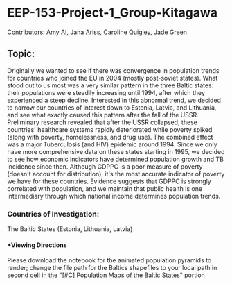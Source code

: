 # EEP-153-Project-1_Group-Kitagawa
Contributors: Amy Ai, Jana Ariss, Caroline Quigley, Jade Green  

## Topic:
Originally we wanted to see if there was convergence in population trends for countries who joined the EU in 2004 (mostly post-soviet states). What stood out to us most was a very similar pattern in the three Baltic states:  their populations were steadily increasing until 1994, after which they experienced a steep decline. Interested in this abnormal trend, we decided to narrow our countries of interest down to Estonia, Latvia, and Lithuania, and see what exactly caused this pattern after the fall of the USSR. Preliminary research revealed that after the USSR collapsed, these countries' healthcare systems rapidly deteriorated while poverty spiked (along with poverty, homelessness, and drug use). The combined effect was a major Tuberculosis (and HIV) epidemic around 1994. Since we only have more comprehensive data on these states starting in 1995, we decided to see how economic indicators have determined population growth and TB incidence since then. Although GDPPC is a poor measure of poverty (doesn't account for distribution), it's the most accurate indicator of poverty we have for these countries. Evidence suggests that GDPPC is strongly correlated with population, and we maintain that public health is one intermediary through which national income determines population trends.


### Countries of Investigation:
The Baltic States (Estonia, Lithuania, Latvia)


#### *Viewing Directions 
Please download the notebook for the animated population pyramids to render; change the file path for the Baltics shapefiles to your local path in second cell in the "[#C] Population Maps of the Baltic States" portion
